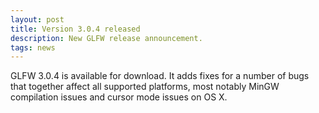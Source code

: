 ```yaml
---
layout: post
title: Version 3.0.4 released
description: New GLFW release announcement.
tags: news
---
```


GLFW 3.0.4 is available for download. 
It adds fixes for a number of bugs that together affect all supported platforms,
most notably MinGW compilation issues and cursor mode issues on OS X.

